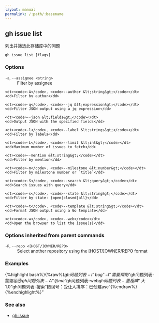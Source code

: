 ```yaml
---
layout: manual
permalink: /:path/:basename
---
```


## gh issue list

列出并筛选此存储库中的问题

```
gh issue list [flags]
```

### Options

<dl class="flags">
	<dt><code>-a</code>, <code>--assignee &lt;string&gt;</code></dt>
	<dd>Filter by assignee</dd>

```
<dt><code>-A</code>, <code>--author &lt;string&gt;</code></dt>
<dd>Filter by author</dd>

<dt><code>-q</code>, <code>--jq &lt;expression&gt;</code></dt>
<dd>Filter JSON output using a jq expression</dd>

<dt><code>--json &lt;fields&gt;</code></dt>
<dd>Output JSON with the specified fields</dd>

<dt><code>-l</code>, <code>--label &lt;strings&gt;</code></dt>
<dd>Filter by labels</dd>

<dt><code>-L</code>, <code>--limit &lt;int&gt;</code></dt>
<dd>Maximum number of issues to fetch</dd>

<dt><code>--mention &lt;string&gt;</code></dt>
<dd>Filter by mention</dd>

<dt><code>-m</code>, <code>--milestone &lt;number&gt;</code></dt>
<dd>Filter by milestone number or `title`</dd>

<dt><code>-S</code>, <code>--search &lt;query&gt;</code></dt>
<dd>Search issues with query</dd>

<dt><code>-s</code>, <code>--state &lt;string&gt;</code></dt>
<dd>Filter by state: {open|closed|all}</dd>

<dt><code>-t</code>, <code>--template &lt;string&gt;</code></dt>
<dd>Format JSON output using a Go template</dd>

<dt><code>-w</code>, <code>--web</code></dt>
<dd>Open the browser to list the issue(s)</dd>
```

</dl>

### Options inherited from parent commands

<dl class="flags">
	<dt><code>-R</code>, <code>--repo &lt;[HOST/]OWNER/REPO&gt;</code></dt>
	<dd>Select another repository using the [HOST/]OWNER/REPO format</dd>
</dl>

### Examples

{%highlight bash%}{%raw%}$gh问题列表-l“bug”-l“需要帮助”$gh问题列表-蒙娜丽莎$gh问题列表-A“@me”$gh问题列表-web$gh问题列表-里程碑“大1.0”$gh问题列表-搜索”错误号：受让人排序：已创建asc“{%endraw%}{%endhighlight%}”

### See also

-   [gh issue](./gh_issue)
